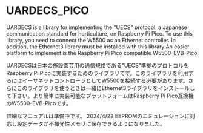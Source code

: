 # UARDECS_PICO
UARDECS is a library for implementing the "UECS" protocol, a Japanese communication standard for horticulture, on Raspberry Pi Pico. To use this library, you need to connect the W5500 as an Ethernet controller. In addition, the Ethernet3 library must be installed with this library.An easier platform to implement is the Raspberry Pi Pico compatible W5500-EVB-Pico

UARDECSは日本の施設園芸用の通信規格である"UECS"準拠のプロトコルをRaspberry Pi Picoに実装するためのライブラリです。このライブラリを利用するにはイーサネットコントローラとしてW5500を接続する必要があります。さらにこのライブラリを使うときは一緒にEthernet3ライブラリをインストールして下さい。より簡単に実装可能なプラットフォームはRaspberry Pi Pico互換機のW5500-EVB-Picoです。

詳細なマニュアルは準備中です。
2024/4/22 EEPROMのエミュレーションに対応し設定データが不揮発性メモリに保存できるようになりました。

